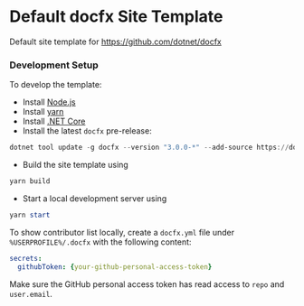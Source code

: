 # Default docfx Site Template

Default site template for https://github.com/dotnet/docfx

### Development Setup

To develop the template:

- Install [Node.js](https://nodejs.org/)
- Install [yarn](https://yarnpkg.com/)
- Install [.NET Core](https://www.microsoft.com/net/download)
- Install the latest `docfx` pre-release:
```powershell
dotnet tool update -g docfx --version "3.0.0-*" --add-source https://docfx.pkgs.visualstudio.com/docfx/_packaging/docs-public-packages/nuget/v3/index.json
```

- Build the site template using
```powershell
yarn build
```

- Start a local development server using
```powershell
yarn start
```

To show contributor list locally, create a `docfx.yml` file under `%USERPROFILE%/.docfx` with the following content:

```yml
secrets:
  githubToken: {your-github-personal-access-token}
```

Make sure the GitHub personal access token has read access to `repo` and `user.email`.
